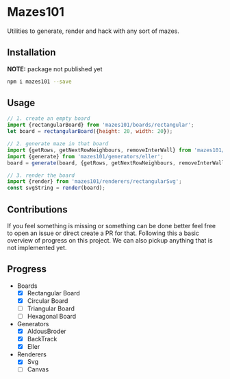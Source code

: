 # Mazes101

Utilities to generate, render and hack with any sort of mazes.

## Installation

**NOTE:** package not published yet

```sh
npm i mazes101 --save
```

## Usage

```js
// 1. create an empty board
import {rectangularBoard} from 'mazes101/boards/rectangular';
let board = rectangularBoard({height: 20, width: 20});

// 2. generate maze in that board
import {getRows, getNextRowNeighbours, removeInterWall} from 'mazes101/boards/rectangular';
import {generate} from 'mazes101/generators/eller';
board = generate(board, {getRows, getNextRowNeighbours, removeInterWall});

// 3. render the board
import {render} from 'mazes101/renderers/rectangularSvg';
const svgString = render(board);
```

## Contributions
If you feel something is missing or something can be done better
feel free to open an issue or direct create a PR for that. Following
this a basic overview of progress on this project. We can also pickup
anything that is not implemented yet. 

## Progress

* Boards
    * [x] Rectangular Board
    * [x] Circular Board
    * [ ] Triangular Board
    * [ ] Hexagonal Board
* Generators
    * [x] AldousBroder
    * [x] BackTrack
    * [x] Eller
* Renderers
    * [x] Svg
    * [ ] Canvas
